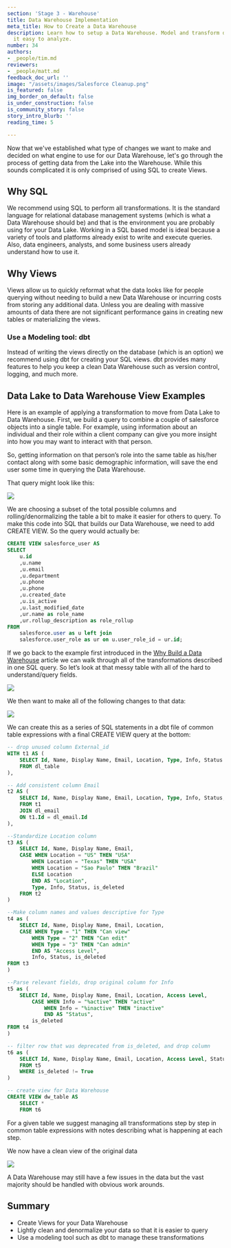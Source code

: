 ```yaml
---
section: 'Stage 3 - Warehouse'
title: Data Warehouse Implementation
meta_title: How to Create a Data Warehouse
description: Learn how to setup a Data Warehouse. Model and transform data to make
  it easy to analyze.
number: 34
authors:
- _people/tim.md
reviewers:
- _people/matt.md
feedback_doc_url: ''
image: "/assets/images/Salesforce Cleanup.png"
is_featured: false
img_border_on_default: false
is_under_construction: false
is_community_story: false
story_intro_blurb: ''
reading_time: 5

---
```

Now that we've established what type of changes we want to make and decided on what engine to use for our Data Warehouse, let's go through the process of getting data from the Lake into the Warehouse. While this sounds complicated it is only comprised of using SQL to create Views.

## Why SQL

We recommend using SQL to perform all transformations. It is the standard language for relational database management systems (which is what a Data Warehouse should be) and that is the environment you are probably using for your Data Lake. Working in a SQL based model is ideal because a variety of tools and platforms already exist to write and execute queries. Also, data engineers, analysts, and some business users already understand how to use it.

## Why Views

Views allow us to quickly reformat what the data looks like for people querying without needing to build a new Data Warehouse or incurring costs from storing any additional data. Unless you are dealing with massive amounts of data there are not significant performance gains in creating new tables or materializing the views.

### Use a Modeling tool: dbt

Instead of writing the views directly on the database (which is an option) we recommend using dbt for creating your SQL views. dbt provides many features to help you keep a clean Data Warehouse such as version control, logging, and much more.

## Data Lake to Data Warehouse View Examples

Here is an example of applying a transformation to move from Data Lake to Data Warehouse. First, we build a query to combine a couple of salesforce objects into a single table. For example, using information about an individual and their role within a client company can give you more insight into how you may want to interact with that person.

So, getting information on that person’s role into the same table as his/her contact along with some basic demographic information, will save the end user some time in querying the Data Warehouse.

That query might look like this:

![](https://lh4.googleusercontent.com/vrmJIEUSMBZ2dVagpzfY4v-Diq3PpAXtaWILkFq_nkBFKYWdniYKx2cE719wmUi_R1vxcae0uaYd68Rm-42549m4Y-uji4Di_Oyr-7Bh51sqRMTgR-z84kUAKV-zegJE9YBHCGT8)

We are choosing a subset of the total possible columns and rolling/denormalizing the table a bit to make it easier for others to query. To make this code into SQL that builds our Data Warehouse, we need to add CREATE VIEW. So the query would actually be:

```sql
CREATE VIEW salesforce_user AS
SELECT
	u.id
	,u.name
	,u.email
	,u.department
	,u.phone
	,u.phone
	,u.created_date
	,u.is_active
	,u.last_modified_date
	,ur.name as role_name
	,ur.rollup_description as role_rollup
FROM
	salesforce.user as u left join
	salesforce.user_role as ur on u.user_role_id = ur.id;
```

If we go back to the example first introduced in the [Why Build a Data Warehouse](https://dataschool.com/data-governance/why-build-a-data-warehouse/) article we can walk through all of the transformations described in one SQL query. So let’s look at that messy table with all of the hard to understand/query fields.

![](https://lh3.googleusercontent.com/Zw69zpYEdxtew4Jo8SPm7BuYtUa4vOCXK6otFT-QYOKhreNAYYfRHc_qC07kysGpxCb6mJ4uD8lqWXrOonp61V73ki7HJQLR5IctR2NQedLtXg-au052ZoyYoBxZtXpxWf2l17-n)

We then want to make all of the following changes to that data:

![](https://lh5.googleusercontent.com/hakg1_x4UQrluGSL4M2gzCwH3bb_LGsGv9Amf-7W87AhkH2nIYkM-StIPmiuOmCtsWUJwyLq7em3Bwol4_iNa5veUP5hH0u6wziQ8xmmBX9C41OgRpfUMPqPtDZmLzpLRscz4w9Y)

We can create this as a series of SQL statements in a dbt file of common table expressions with a final CREATE VIEW query at the bottom:

```sql
-- drop unused column External_id
WITH t1 AS (
	SELECT Id, Name, Display Name, Email, Location, Type, Info, Status
	FROM dl_table
),

-- Add consistent column Email
t2 AS (
	SELECT Id, Name, Display Name, Email, Location, Type, Info, Status, is_deleted
	FROM t1
	JOIN dl_email
	ON t1.Id = dl_email.Id
),

--Standardize Location column
t3 AS (
	SELECT Id, Name, Display Name, Email,
	CASE WHEN Location = "US" THEN "USA"
		WHEN Location = "Texas" THEN "USA"
		WHEN Location = "Sao Paulo" THEN "Brazil"
		ELSE Location
		END AS "Location", 
        Type, Info, Status, is_deleted
	FROM t2
)

--Make column names and values descriptive for Type
t4 as (
	SELECT Id, Name, Display Name, Email, Location,
	CASE WHEN Type = "1" THEN "Can view"
		WHEN Type = "2" THEN "Can edit"
		WHEN Type = "3" THEN "Can admin"
		END AS "Access Level", 
        Info, Status, is_deleted
FROM t3
)

--Parse relevant fields, drop original column for Info
t5 as (
	SELECT Id, Name, Display Name, Email, Location, Access Level,
		CASE WHEN Info = "%active" THEN "active"
			WHEN Info = "%inactive" THEN "inactive"
			END AS "Status", 
		is_deleted
FROM t4
)

-- filter row that was deprecated from is_deleted, and drop column
t6 as (
	SELECT Id, Name, Display Name, Email, Location, Access Level, Status
	FROM t5
	WHERE is_deleted != True
)

-- create view for Data Warehouse
CREATE VIEW dw_table AS
	SELECT *
	FROM t6
```

For a given table we suggest managing all transformations step by step in common table expressions with notes describing what is happening at each step.

We now have a clean view of the original data

![](https://lh5.googleusercontent.com/CaWn4e5HYzbUpSUSD33Sf0xUoUGfVT8TT-z-4VNED6ubfbHyKXMwhx5DSnHyjTmwfRVtMMuN-mVOZbGC3SKRQktX_vfZYBt_SK36_Y5q8wOpnwNA8StGWqI3YeadPUF1TRKZph7s)

A Data Warehouse may still have a few issues in the data but the vast majority should be handled with obvious work arounds.

## Summary

* Create Views for your Data Warehouse
* Lightly clean and denormalize your data so that it is easier to query
* Use a modeling tool such as dbt to manage these transformations